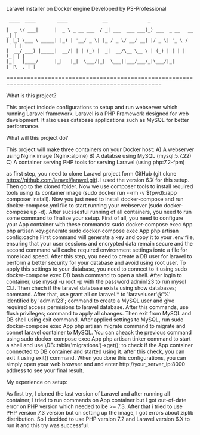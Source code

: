 Laravel installer on Docker engine
Developed by PS-Professional

     ____  ____        ____             __               _                   _ 
    |  _ \/ ___|      |  _ \ _ __ ___  / _| ___  ___ ___(_) ___  _ __   __ _| |
    | |_) \___ \ _____| |_) | '__/ _ \| |_ / _ \/ __/ __| |/ _ \| '_ \ / _` | |
    |  __/ ___) |_____|  __/| | | (_) |  _|  __/\__ \__ \ | (_) | | | | (_| | |
    |_|   |____/      |_|   |_|  \___/|_|  \___||___/___/_|\___/|_| |_|\__,_|_|

===================================================================================================

What is this project?

This project inclode configurations to setup and run webserver which running Laravel framework. Laravel is a PHP Framework designed for web development. It also uses database applications such as MySQL for better performance.

What will this project do?

This project will make three containers on your Docker host:
     A) A webserver using Nginx image (Nginx:alpine)
     B) A databse using MySQL (mysql:5.7.22)
     C) A container serving PHP tools for serving Laravel (using php:7.2-fpm)

as first step, you need to clone Laravel project form GitHub (git clone https://github.com/laravel/laravel.git). I used the version 6.X for this setup. Then go to the cloned folder. Now we use composer tools to install required tools using its container image (sudo docker run --rm -v $(pwd):/app composer install). Now you just need to install docker-compose and run docker-compose.yml file to start running your webserver (sudo docker-compose up -d).
After sucssesful running of all containers, you need to run some command to finalize your setup. First of all, you need to configure your App container with these commands:
sudo docker-compose exec App php artisan key:generate
sudo docker-compose exec App php artisan config:cache
First command will generate a key and copy it to your .env file, ensuring that your user sessions and encrypted data remain secure and the second command will cache required environment settings ionto a file for more load speed.
After this step, you need to create a DB user for laravel to perform a better security for your database and avoid using root user. To apply this settings to your database, you need to connect to it using sudo docker-compose exec DB bash command to open a shell. After login to container, use mysql -u root -p with the password admin123 to run mysql CLI. Then chech if the laravel database exists using show databases; command. After that, use grant all on laravel.* to 'laraveluser'@'%' identified by 'admin123'; command to create a MySQL user and give required access permisions to laravel database. After this commands, use flush privileges; command to apply all changes. Then exit from MySQL and DB shell using exit command. After applied settings to MySQL, run sudo docker-compose exec App php artisan migrate command to migrate and connet laravel container to MySQL. You can cheack the previous command using sudo docker-compose exec App php artisan tinker command to start a shell and use \DB::table('migrations')->get(); to check if the App container connected to DB container and started using it. after this check, you can exit it using exit() command.
When you done this configurations, you can simply open your web browser and and enter http://your_server_ip:8000 address to see your final result.

My experience on setup:

As first try, I cloned the last version of Laravel and after running all container, I tried to run commands on App container but I got out-of-date error on PHP version which needed to be >= 7.3. After that i tried to use PHP version 7.3 version but on setting up the image, I got errors about ziplib distribution. So I decided to use PHP version 7.2 and Laravel version 6.X to run it and this try was successful.
